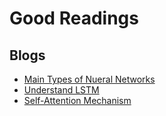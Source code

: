 # Good Readings
## Blogs 

- [Main Types of Nueral Networks](https://medium.com/towards-artificial-intelligence/main-types-of-neural-networks-and-its-applications-tutorial-734480d7ec8e)
- [Understand LSTM](https://colah.github.io/posts/2015-08-Understanding-LSTMs/)
- [Self-Attention Mechanism](https://towardsdatascience.com/illustrated-self-attention-2d627e33b20a)
